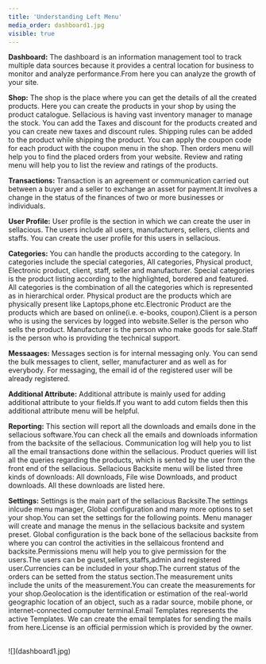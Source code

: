 ```yaml
---
title: 'Understanding Left Menu'
media_order: dashboard1.jpg
visible: true
---
```


**Dashboard:** The dashboard is an information management tool to track multiple data sources because it provides a central location for business to monitor and analyze performance.From here you can analyze the growth of your site.

**Shop:** The shop is the place where you can get the details of all the created products. Here you can create the products in your shop by using the product catalogue. Sellacious is having vast inventory manager to manage the stock. You can add the Taxes and discount for the products created and you can create new taxes and discount rules. Shipping rules can be added to the product while shipping the product. You can apply the coupon code for each product with the coupon menu in the shop. Then orders menu will help you to find the placed orders from your website. Review and rating menu will help you to list the review and ratings of the products.

**Transactions:** Transaction is an agreement or communication carried out between a buyer and a seller to exchange an asset for payment.It involves a change in the status of the finances of two or more businesses or individuals.

**User Profile:** User profile is the section in which we can create the user in sellacious. The users include  all users, manufacturers, sellers, clients and staffs. You can create the user profile for this users in sellacious.

**Categories:** You can handle the products according to the category. In categories include the special categories, All categories, Physical product, Electronic product, client, staff, seller and manufacturer. Special categories is the product listing according to the highlighted, bordered and featured. All categories is the combination of all the categories which is represented as in hierarchical order. Physical product are the products which are physically present like Laptops,phone etc.Electronic Product are the products which are based on online(i.e. e-books, coupon).Client is a person who is using the services by logged into website.Seller is the person who sells the product. Manufacturer is the person who make goods for sale.Staff is the person who is providing the technical support.

**Messaages:** Messages section is for internal messaging only. You can send the bulk messages to client, seller, manufacturer and  as well as for everybody. For messaging, the email id of the registered user will be already registered.

**Additional Attribute:** Additional attribute is mainly used for adding additional attribute to your fields.If you want to add cutom fields then this additional attribute menu will be helpful.

**Reporting:** This section will report all the downloads and emails done in the sellacious software.You can check all the emails and downloads information from the backsite of the sellacious. Communication log will help you to list all the email transactions done within the sellacious. Product queries will list all the queries regarding the products, which is sented by the user from the front end of the sellacious. Sellacious Backsite menu will be listed three kinds of downloads: All downloads, File wise Downloads, and product downloads. All these downloads are listed here.

**Settings:** Settings is the main part of the sellacious Backsite.The settings inlcude menu manager, Global configuration and many more options to set your shop.You can set the settings for the following points. Menu manager will create and manage the menus in the sellacious backsite and system preset. Global configuration is the back bone of the sellacious backsite from where you can control the activities in the sellaicous frontend and backsite.Permissions menu will help you to give permission for the users.The users can be guest,sellers,staffs,admin and registered user.Currencies can be included in your shop.The current status of the orders can be setted from the status section.The measurement units include the units of the measurement.You can create the measurements for your shop.Geolocation is the identification or estimation of the real-world geographic location of an object, such as a radar source, mobile phone, or internet-connected computer terminal.Email Templates represents the active Templates. We can create the email templates for sending the mails from here.License is an official permission which is provided by the owner.


<br>
![](dashboard1.jpg)